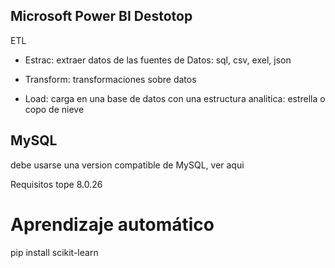## Microsoft Power BI Destotop

ETL

* Estrac: extraer datos de las fuentes de Datos: sql, csv, exel, json

* Transform:  transformaciones sobre datos

* Load: carga en una base de datos con una estructura analitica: estrella o copo de nieve

## MySQL
debe usarse una version compatible de MySQL, ver aqui

Requisitos tope 8.0.26













# Aprendizaje automático

pip install scikit-learn